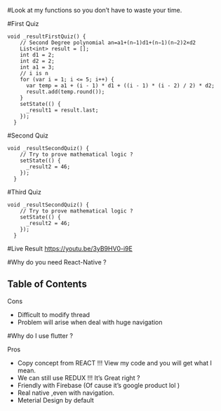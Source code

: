 
#Look at my functions so you don’t have to waste your time.

#First Quiz

```
void _resultFirstQuiz() {
    // Second Degree polynomial an=a1+(n−1)d1+(n−1)(n−2)2×d2
    List<int> result = [];
    int d1 = 2;
    int d2 = 2;
    int a1 = 3;
    // i is n
    for (var i = 1; i <= 5; i++) {
      var temp = a1 + (i - 1) * d1 + ((i - 1) * (i - 2) / 2) * d2;
      result.add(temp.round());
    }
    setState(() {
      _result1 = result.last;
    });
  }

```

#Second Quiz

```
void _resultSecondQuiz() {
    // Try to prove mathematical logic ?
    setState(() {
      _result2 = 46;
    });
  }

```

#Third Quiz

```
void _resultSecondQuiz() {
    // Try to prove mathematical logic ?
    setState(() {
      _result2 = 46;
    });
  }

```

#Live Result
https://youtu.be/3yB9HV0-i9E

#Why do you need React-Native ?

## Table of Contents

Cons

- Difficult to modify thread
- Problem will arise when deal with huge navigation

#Why do I use flutter ?

Pros

- Copy concept from REACT !!! View my code and you will get what I mean.
- We can still use REDUX !!! It’s Great right ?
- Friendly with Firebase (Of cause it’s google product lol )
- Real native ,even with navigation.
- Meterial Design by default




